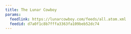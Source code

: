 ```yaml
---
title: The Lunar Cowboy
params:
  feedlink: https://lunarcowboy.com/feeds/all.atom.xml
  feedid: d7a0f1c8b7fffa3363fa109beb52dc74
---
```

